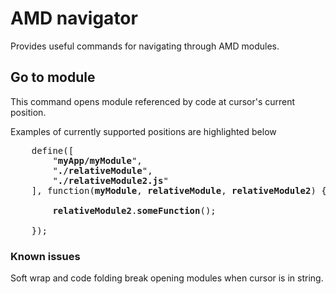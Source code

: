 # AMD navigator

Provides useful commands for navigating through AMD modules.

## Go to module

This command opens module referenced by code at cursor's current position.

Examples of currently supported positions are highlighted below

<pre>
    define([
        "<b>myApp/myModule</b>",
        "<b>./relativeModule</b>",
        "<b>./relativeModule2.js</b>"
    ], function(<b>myModule</b>, <b>relativeModule</b>, <b>relativeModule2</b>) {

        <b>relativeModule2</b>.<b>someFunction</b>();

    });
</pre>

### Known issues

Soft wrap and code folding break opening modules when cursor is in string.
